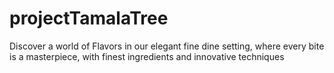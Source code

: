 # projectTamalaTree
Discover a world of Flavors in our elegant fine dine setting, where every bite is a masterpiece, with finest ingredients and innovative techniques
